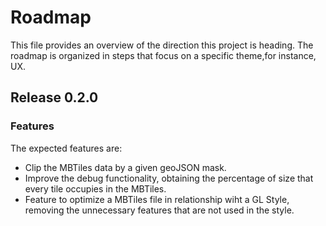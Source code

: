 # Roadmap

This file provides an overview of the direction this project is heading. The roadmap is organized in steps that focus on a specific theme,for instance, UX.

## Release 0.2.0

### Features

The expected features are:

- Clip the MBTiles data by a given geoJSON mask.
- Improve the debug functionality, obtaining the percentage of size that every tile occupies in the MBTiles.
- Feature to optimize a MBTiles file in relationship wiht a GL Style, removing the unnecessary features that are not used in the style.